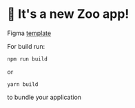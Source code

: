 # 🚀 It's a new Zoo app!

Figma [template](https://www.figma.com/file/HKt5Nlx0jghQtJp6jW9q8F/zooApp?node-id=101%3A380&t=nCt5ldil2ZmQvSTx-1)

For build run:

```
npm run build
```

or

```
yarn build
```

to bundle your application
